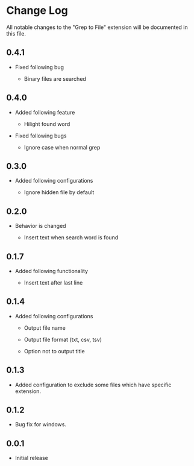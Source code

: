 # Change Log

All notable changes to the "Grep to File" extension will be documented in this file.

## 0.4.1

- Fixed following bug

  - Binary files are searched

## 0.4.0

- Added following feature

  - Hilight found word

- Fixed following bugs

  - Ignore case when normal grep

## 0.3.0

- Added following configurations

  - Ignore hidden file by default

## 0.2.0

- Behavior is changed

  - Insert text when search word is found

## 0.1.7

- Added following functionality

  - Insert text after last line

## 0.1.4

- Added following configurations

  - Output file name

  - Output file format (txt, csv, tsv)

  - Option not to output title

## 0.1.3

- Added configuration to exclude some files which have specific extension.

## 0.1.2

- Bug fix for windows.

## 0.0.1

- Initial release
